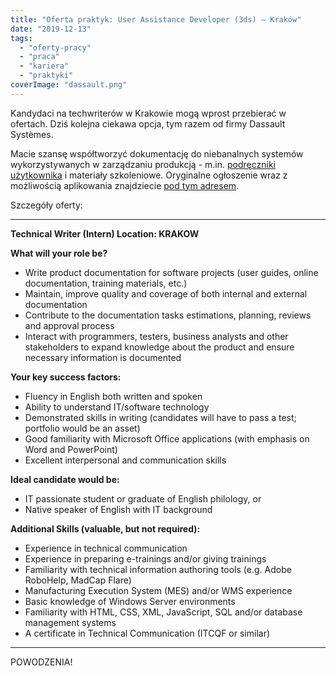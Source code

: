 ```yaml
---
title: "Oferta praktyk: User Assistance Developer (3ds) – Kraków"
date: "2019-12-13"
tags:
  - "oferty-pracy"
  - "praca"
  - "kariera"
  - "praktyki"
coverImage: "dassault.png"
---
```


Kandydaci na techwriterów w Krakowie mogą wprost przebierać w ofertach. Dziś
kolejna ciekawa opcja, tym razem od firmy Dassault Systèmes.

Macie szansę współtworzyć dokumentację do niebanalnych systemów wykorzystywanych
w zarządzaniu produkcją - m.in.
[podręczniki użytkownika](http://techwriter.pl/instrukcje-obslugi-i-podreczniki-uzytkownika/)
i materiały szkoleniowe. Oryginalne ogłoszenie wraz z możliwością aplikowania
znajdziecie
[pod tym adresem](https://careers.3ds.com/jobs/user-assistance-developer-intern-513045).

Szczegóły oferty:

---

**Technical Writer (Intern) Location: KRAKOW**

**What will your role be?**

- Write product documentation for software projects (user guides, online
  documentation, training materials, etc.)
- Maintain, improve quality and coverage of both internal and external
  documentation
- Contribute to the documentation tasks estimations, planning, reviews and
  approval process
- Interact with programmers, testers, business analysts and other stakeholders
  to expand knowledge about the product and ensure necessary information is
  documented

**Your key success factors:**

- Fluency in English both written and spoken
- Ability to understand IT/software technology
- Demonstrated skills in writing (candidates will have to pass a test; portfolio
  would be an asset)
- Good familiarity with Microsoft Office applications (with emphasis on Word and
  PowerPoint)
- Excellent interpersonal and communication skills

**Ideal candidate would be:**

- IT passionate student or graduate of English philology, or
- Native speaker of English with IT background

**Additional Skills (valuable, but not required):**

- Experience in technical communication
- Experience in preparing e-trainings and/or giving trainings
- Familiarity with technical information authoring tools (e.g. Adobe RoboHelp,
  MadCap Flare)
- Manufacturing Execution System (MES) and/or WMS experience
- Basic knowledge of Windows Server environments
- Familiarity with HTML, CSS, XML, JavaScript, SQL and/or database management
  systems
- A certificate in Technical Communication (ITCQF or similar)

---

POWODZENIA!

